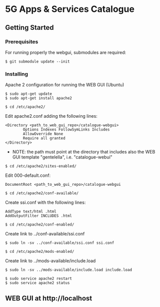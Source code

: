 # 5G Apps & Services Catalogue

## Getting Started

### Prerequisites

For running properly the webgui, submodules are required:

```
$ git submodule update --init
``` 

### Installing

Apache 2 configuration for running the WEB GUI (Ubuntu)

```
$ sudo apt-get update
$ sudo apt-get install apache2

$ cd /etc/apache2/
```

Edit apache2.conf adding the following lines:

```
<Directory <path_to_web_gui_repo>/catalogue-webgui>
        Options Indexes FollowSymLinks Includes
        AllowOverride None
        Require all granted
</Directory>
```

- NOTE: the path must point at the directory that includes also the WEB GUI template "gentelella", i.e. "catalogue-webui"

```
$ cd /etc/apache2/sites-enabled/
```

Edit 000-default.conf:

```
DocumentRoot <path_to_web_gui_repo>/catalogue-webgui
```

```
$ cd /etc/apache2/conf-available/
```

Create ssi.conf with the following lines:

```
AddType text/html .html
AddOutputFilter INCLUDES .html
```

```
$ cd /etc/apache2/conf-enabled/
```

Create link to ../conf-available/ssi.conf

```
$ sudo ln -sv ../conf-available/ssi.conf ssi.conf

$ cd /etc/apache2/mods-enabled/
```

Create link to ../mods-available/include.load

```
$ sudo ln -sv ../mods-available/include.load include.load

$ sudo service apache2 restart
$ sudo service apache2 status
```

## WEB GUI at http://localhost
